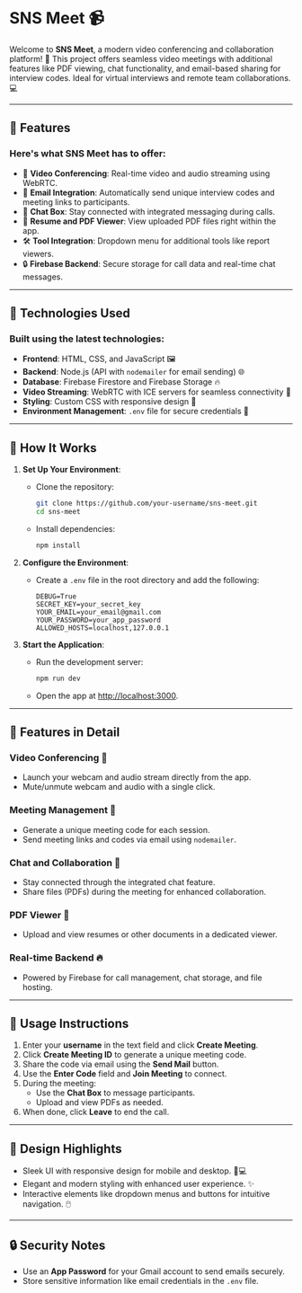 # SNS Meet 📹

Welcome to **SNS Meet**, a modern video conferencing and collaboration platform! 🚀 This project offers seamless video meetings with additional features like PDF viewing, chat functionality, and email-based sharing for interview codes. Ideal for virtual interviews and remote team collaborations. 💻

---

## 🌟 Features
### Here's what SNS Meet has to offer:
- 🎥 **Video Conferencing**: Real-time video and audio streaming using WebRTC.
- 📨 **Email Integration**: Automatically send unique interview codes and meeting links to participants.
- 💬 **Chat Box**: Stay connected with integrated messaging during calls.
- 📄 **Resume and PDF Viewer**: View uploaded PDF files right within the app.
- 🛠️ **Tool Integration**: Dropdown menu for additional tools like report viewers.
- 🔒 **Firebase Backend**: Secure storage for call data and real-time chat messages.

---

## 🚀 Technologies Used
### Built using the latest technologies:
- **Frontend**: HTML, CSS, and JavaScript 🖼️
- **Backend**: Node.js (API with `nodemailer` for email sending) 🌐
- **Database**: Firebase Firestore and Firebase Storage 🔥
- **Video Streaming**: WebRTC with ICE servers for seamless connectivity 📡
- **Styling**: Custom CSS with responsive design 🎨
- **Environment Management**: `.env` file for secure credentials 🔑

---

## 📖 How It Works
1. **Set Up Your Environment**:
   - Clone the repository:
     ```bash
     git clone https://github.com/your-username/sns-meet.git
     cd sns-meet
     ```
   - Install dependencies:
     ```bash
     npm install
     ```

2. **Configure the Environment**:
   - Create a `.env` file in the root directory and add the following:
     ```
     DEBUG=True
     SECRET_KEY=your_secret_key
     YOUR_EMAIL=your_email@gmail.com
     YOUR_PASSWORD=your_app_password
     ALLOWED_HOSTS=localhost,127.0.0.1
     ```

3. **Start the Application**:
   - Run the development server:
     ```bash
     npm run dev
     ```
   - Open the app at [http://localhost:3000](http://localhost:3000).

---

## 🔧 Features in Detail
### Video Conferencing 🎥
- Launch your webcam and audio stream directly from the app.
- Mute/unmute webcam and audio with a single click.

### Meeting Management 📅
- Generate a unique meeting code for each session.
- Send meeting links and codes via email using `nodemailer`.

### Chat and Collaboration 💬
- Stay connected through the integrated chat feature.
- Share files (PDFs) during the meeting for enhanced collaboration.

### PDF Viewer 📄
- Upload and view resumes or other documents in a dedicated viewer.

### Real-time Backend 🔥
- Powered by Firebase for call management, chat storage, and file hosting.

---

## 🎯 Usage Instructions
1. Enter your **username** in the text field and click **Create Meeting**.
2. Click **Create Meeting ID** to generate a unique meeting code.
3. Share the code via email using the **Send Mail** button.
4. Use the **Enter Code** field and **Join Meeting** to connect.
5. During the meeting:
   - Use the **Chat Box** to message participants.
   - Upload and view PDFs as needed.
6. When done, click **Leave** to end the call.

---

## 🎨 Design Highlights
- Sleek UI with responsive design for mobile and desktop. 📱💻
- Elegant and modern styling with enhanced user experience. ✨
- Interactive elements like dropdown menus and buttons for intuitive navigation. 🖱️

---

## 🔒 Security Notes
- Use an **App Password** for your Gmail account to send emails securely.
- Store sensitive information like email credentials in the `.env` file.


